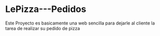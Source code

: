 # LePizza---Pedidos
Este Proyecto es basicamente una web sencilla para dejarle al cliente la tarea de realizar su pedido de pizza
